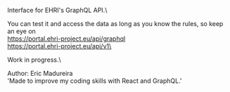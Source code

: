 Interface for EHRI's GraphQL API.\

You can test it and access the data as long as you know the rules, so keep an eye on\
https://portal.ehri-project.eu/api/graphql \
https://portal.ehri-project.eu/api/v1\

Work in progress.\

Author: Eric Madureira\
'Made to improve my coding skills with React and GraphQL.' 
